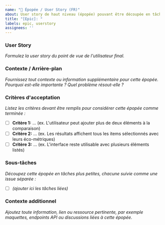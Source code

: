 ```yaml
---
name: "🚀 Épopée / User Story (FR)"
about: User story de haut niveau (épopée) pouvant être découpée en tâches plus petites
title: "[Epic]: "
labels: epic, userstory
assignees: ''
---
```


### User Story
*Formulez la user story du point de vue de l'utilisateur final.*
<!-- Format : "En tant que [type d'utilisateur], je veux [objectif] afin de [raison]." -->

### Contexte / Arrière-plan
*Fournissez tout contexte ou information supplémentaire pour cette épopée. Pourquoi est-elle importante ? Quel problème résout-elle ?*

### Critères d'acceptation
*Listez les critères devant être remplis pour considérer cette épopée comme terminée :*
- [ ] **Critère 1:** ... (ex. L'utilisateur peut ajouter plus de deux éléments à la comparaison)
- [ ] **Critère 2:** ... (ex. Les résultats affichent tous les items sélectionnés avec leurs éco-métriques)
- [ ] **Critère 3:** ... (ex. L'interface reste utilisable avec plusieurs éléments listés)
<!-- Ajouter d'autres critères si besoin -->

### Sous-tâches
*Découpez cette épopée en tâches plus petites, chacune suivie comme une issue séparée :*
<!-- - [ ] #123 Implémenter le support backend pour ... -->
<!-- - [ ] #124 Créer l'UI frontend ... -->
- [ ] *(ajouter ici les tâches liées)*

### Contexte additionnel
*Ajoutez toute information, lien ou ressource pertinente, par exemple maquettes, endpoints API ou discussions liées à cette épopée.*

